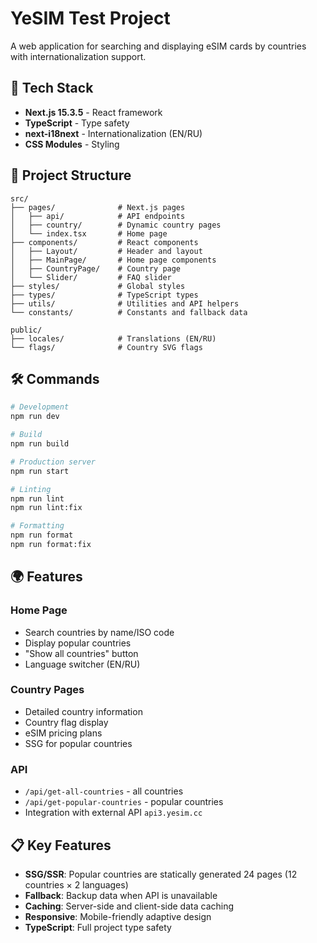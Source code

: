 # YeSIM Test Project

A web application for searching and displaying eSIM cards by countries with internationalization support.

## 🚀 Tech Stack

- **Next.js 15.3.5** - React framework
- **TypeScript** - Type safety
- **next-i18next** - Internationalization (EN/RU)
- **CSS Modules** - Styling

## 📁 Project Structure

```
src/
├── pages/              # Next.js pages
│   ├── api/            # API endpoints
│   ├── country/        # Dynamic country pages
│   └── index.tsx       # Home page
├── components/         # React components
│   ├── Layout/         # Header and layout
│   ├── MainPage/       # Home page components
│   ├── CountryPage/    # Country page
│   └── Slider/         # FAQ slider
├── styles/             # Global styles
├── types/              # TypeScript types
├── utils/              # Utilities and API helpers
└── constants/          # Constants and fallback data

public/
├── locales/            # Translations (EN/RU)
└── flags/              # Country SVG flags
```

## 🛠 Commands

```bash
# Development
npm run dev

# Build
npm run build

# Production server
npm run start

# Linting
npm run lint
npm run lint:fix

# Formatting
npm run format
npm run format:fix
```

## 🌍 Features

### Home Page
- Search countries by name/ISO code
- Display popular countries
- "Show all countries" button
- Language switcher (EN/RU)

### Country Pages
- Detailed country information
- Country flag display
- eSIM pricing plans
- SSG for popular countries

### API
- `/api/get-all-countries` - all countries
- `/api/get-popular-countries` - popular countries
- Integration with external API `api3.yesim.cc`

## 📋 Key Features

- **SSG/SSR**: Popular countries are statically generated 24 pages (12 countries × 2 languages)
- **Fallback**: Backup data when API is unavailable
- **Caching**: Server-side and client-side data caching
- **Responsive**: Mobile-friendly adaptive design
- **TypeScript**: Full project type safety
